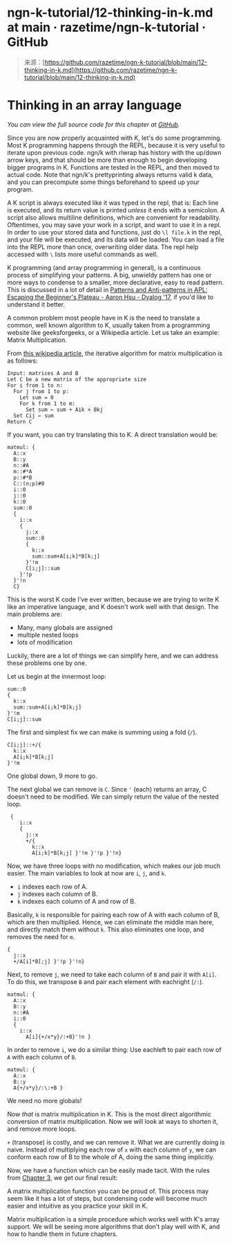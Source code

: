 <!--yml
category: 未分类
date: 2024-05-27 14:44:53
-->

# ngn-k-tutorial/12-thinking-in-k.md at main · razetime/ngn-k-tutorial · GitHub

> 来源：[https://github.com/razetime/ngn-k-tutorial/blob/main/12-thinking-in-k.md](https://github.com/razetime/ngn-k-tutorial/blob/main/12-thinking-in-k.md)

# Thinking in an array language

[](#thinking-in-an-array-language)

*You can view the full source code for this chapter at [GitHub](/razetime/ngn-k-tutorial/blob/main/code/matmul.k).*

Since you are now properly acquainted with K, let's do some programming. Most K programming happens through the REPL, because it is very useful to iterate upon previous code. ngn/k with rlwrap has history with the up/down arrow keys, and that should be more than enough to begin developing bigger programs in K. Functions are tested in the REPL, and then moved to actual code. Note that ngn/k's prettyprinting always returns valid k data, and you can precompute some things beforehand to speed up your program.

A K script is always executed like it was typed in the repl, that is: Each line is executed, and its return value is printed *unless* it ends with a semicolon. A script also allows multiline definitions, which are convenient for readability. Oftentimes, you may save your work in a script, and want to use it in a repl. In order to use your stored data and functions, just do `\l file.k` in the repl, and your file will be executed, and its data will be loaded. You can load a file into the REPL more than once, overwriting older data. The repl help accessed with `\` lists more useful commands as well.

K programming (and array programming in general), is a continuous process of simplifying your patterns. A big, unwieldy pattern has one or more ways to condense to a smaller, more declarative, easy to read pattern. This is discussed in a lot of detail in [Patterns and Anti-patterns in APL: Escaping the Beginner's Plateau - Aaron Hsu - Dyalog '17](https://www.youtube.com/watch?v=9xCJ3BCIudI), if you'd like to understand it better.

A common problem most people have in K is the need to translate a common, well known algorithm to K, usually taken from a programming website like geeksforgeeks, or a Wikipedia article. Let us take an example: Matrix Multiplication.

From [this wikipedia article](https://en.wikipedia.org/wiki/Matrix_multiplication_algorithm), the iterative algorithm for matrix multiplication is as follows:

```
Input: matrices A and B
Let C be a new matrix of the appropriate size
For i from 1 to n:
  For j from 1 to p:
    Let sum = 0
    For k from 1 to m:
      Set sum ← sum + Aik × Bkj
  Set Cij ← sum
Return C 
```

If you want, you can try translating this to K. A direct translation would be:

```
matmul: {
  A::x
  B::y
  n::#A
  m::#*A
  p::#*B
  C::(n;p)#0
  i::0
  j::0
  k::0
  sum::0
  {
    i::x
    {
      j::x
      sum::0
      {
        k::x
        sum::sum+A[i;k]*B[k;j] 
      }'!m
      C[i;j]::sum
    }'!p
  }'!n
  C} 
```

This is the worst K code I've ever written, because we are trying to write K like an imperative language, and K doesn't work well with that design. The main problems are:

*   Many, many globals are assigned
*   multiple nested loops
*   lots of modification

Luckily, there are a lot of things we can simplify here, and we can address these problems one by one.

Let us begin at the innermost loop:

```
sum::0
{
  k::x
  sum::sum+A[i;k]*B[k;j] 
}'!m
C[i;j]::sum 
```

The first and simplest fix we can make is summing using a fold (`/`).

```
C[i;j]::+/{
  k::x
  A[i;k]*B[k;j] 
}'!m 
```

One global down, 9 more to go.

The next global we can remove is `C`. Since `'` (each) returns an array, C doesn't need to be modified. We can simply return the value of the nested loop.

```
 {
    i::x
    {
      j::x
      +/{
        k::x
        A[i;k]*B[k;j] }'!m }'!p }'!n} 
```

Now, we have three loops with no modification, which makes our job much easier. The main variables to look at now are `i`, `j`, and `k`.

*   `i` indexes each row of A.
*   `j` indexes each column of B.
*   `k` indexes each column of A and row of B.

Basically, `k` is responsible for pairing each row of A with each column of B, which are then multiplied. Hence, we can eliminate the middle man here, and directly match them without `k`. This also eliminates one loop, and removes the need for `m`.

```
{
  j::x
  +/A[i]*B[;j] }'!p }'!n} 
```

Next, to remove `j`, we need to take each column of `B` and pair it with `A[i]`. To do this, we transpose `B` and pair each element with eachright (`/:`).

```
matmul: {
  A::x
  B::y
  n::#A
  i::0
  {
    i::x
      A[i]{+/x*y}/:+B}'!n } 
```

In order to remove `i`, we do a similar thing: Use eachleft to pair each row of `A` with each column of `B`.

```
matmul: {
  A::x
  B::y
  A{+/x*y}/:\:+B } 
```

We need no more globals!

Now *that* is matrix multiplication in K. This is the most direct algorithmic conversion of matrix multiplication. Now we will look at ways to shorten it, and remove more loops.

`+` (transpose) is costly, and we can remove it. What we are currently doing is naive. Instead of multiplying each row of `x` with each column of `y`, we can conform each row of B to the whole of A, doing the same thing implicitly.

Now, we have a function which can be easily made tacit. With the rules from [Chapter 3](#trains), we get our final result:

A matrix multiplication function you can be proud of. This process may seem like it has a lot of steps, but condensing code will become much easier and intuitive as you practice your skill in K.

Matrix multiplication is a simple procedure which works well with K's array support. We will be seeing more algorithms that don't play well with K, and how to handle them in future chapters.